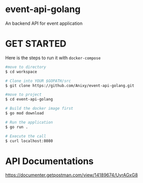 # event-api-golang
An backend API for event application

# GET STARTED

Here is the steps to run it with `docker-compose`

```bash
#move to directory
$ cd workspace

# Clone into YOUR $GOPATH/src
$ git clone https://github.com/Anixy/event-api-golang.git

#move to project
$ cd event-api-golang

# Build the docker image first
$ go mod download

# Run the application
$ go run .

# Execute the call
$ curl localhost:8080
```

# API Documentations 
https://documenter.getpostman.com/view/14189674/UyrAGxG8
